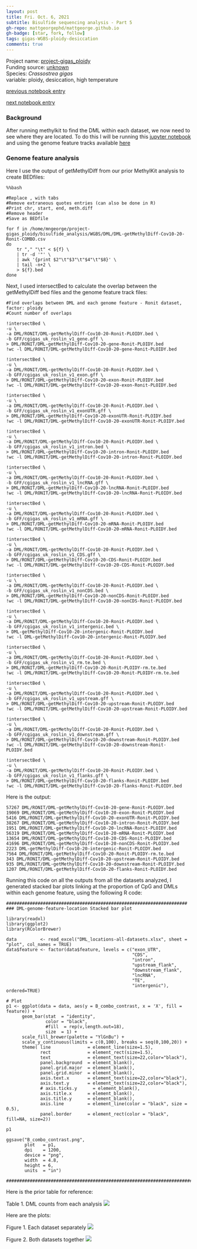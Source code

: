 ```yaml
---
layout: post
title: Fri. Oct. 6, 2021
subtitle: Bisulfide sequencing analysis - Part 5
gh-repo: mattgeorgephd/mattgeorge.github.io
gh-badge: [star, fork, follow]
tags: gigas-WGBS-ploidy-desiccation
comments: true
---
```


Project name: [project-gigas_ploidy](https://github.com/mattgeorgephd/project-gigas_ploidy) <br />
Funding source: [unknown]() <br />
Species: *Crassostrea gigas* <br />
variable: ploidy, desiccation, high temperature <br />

[previous notebook entry](https://mattgeorgephd.github.io/gigas-WGBS-ploidy-desiccation-analysis-Part-4/)

[next notebook entry](https://mattgeorgephd.github.io/gigas-WGBS-ploidy-desiccation-analysis-Part-6/)

### Background
After running methylkit to find the DML within each dataset, we now need to see where they are located. To do this I will be running this [jupyter notebook]() and using the genome feature tracks available [here](https://robertslab.github.io/resources/Genomic-Resources/#crassostrea-gigas-cgigas_uk_roslin_v1)

### Genome feature analysis
Here I use the output of getMethylDiff from our prior MethylKit analysis to create BEDfiles:

```
%%bash

#Replace , with tabs
#Remove extraneous quotes entries (can also be done in R)
#Print chr, start, end, meth.diff
#Remove header
#Save as BEDfile

for f in /home/mngeorge/project-gigas_ploidy/bisulfide_analysis/WGBS/DML/DML-getMethylDiff-Cov10-20-Ronit-COMBO.csv
do
    tr "," "\t" < ${f} \
    | tr -d '"' \
    | awk '{print $2"\t"$3"\t"$4"\t"$8}' \
    | tail -n+2 \
    > ${f}.bed
done
```

Next, I used intersectBed to calculate the overlap between the getMethylDiff bed files and the genome feature track files:

```
#Find overlaps between DML and each genome feature - Ronit dataset, factor: ploidy
#Count number of overlaps

!intersectBed \
-u \
-a DML/RONIT/DML-getMethylDiff-Cov10-20-Ronit-PLOIDY.bed \
-b GFF/cgigas_uk_roslin_v1_gene.gff \
> DML/RONIT/DML-getMethylDiff-Cov10-20-gene-Ronit-PLOIDY.bed
!wc -l DML/RONIT/DML-getMethylDiff-Cov10-20-gene-Ronit-PLOIDY.bed

!intersectBed \
-u \
-a DML/RONIT/DML-getMethylDiff-Cov10-20-Ronit-PLOIDY.bed \
-b GFF/cgigas_uk_roslin_v1_exon.gff \
> DML/RONIT/DML-getMethylDiff-Cov10-20-exon-Ronit-PLOIDY.bed
!wc -l DML/RONIT/DML-getMethylDiff-Cov10-20-exon-Ronit-PLOIDY.bed

!intersectBed \
-u \
-a DML/RONIT/DML-getMethylDiff-Cov10-20-Ronit-PLOIDY.bed \
-b GFF/cgigas_uk_roslin_v1_exonUTR.gff \
> DML/RONIT/DML-getMethylDiff-Cov10-20-exonUTR-Ronit-PLOIDY.bed
!wc -l DML/RONIT/DML-getMethylDiff-Cov10-20-exonUTR-Ronit-PLOIDY.bed

!intersectBed \
-u \
-a DML/RONIT/DML-getMethylDiff-Cov10-20-Ronit-PLOIDY.bed \
-b GFF/cgigas_uk_roslin_v1_intron.bed \
> DML/RONIT/DML-getMethylDiff-Cov10-20-intron-Ronit-PLOIDY.bed
!wc -l DML/RONIT/DML-getMethylDiff-Cov10-20-intron-Ronit-PLOIDY.bed

!intersectBed \
-u \
-a DML/RONIT/DML-getMethylDiff-Cov10-20-Ronit-PLOIDY.bed \
-b GFF/cgigas_uk_roslin_v1_lncRNA.gff \
> DML/RONIT/DML-getMethylDiff-Cov10-20-lncRNA-Ronit-PLOIDY.bed
!wc -l DML/RONIT/DML-getMethylDiff-Cov10-20-lncRNA-Ronit-PLOIDY.bed

!intersectBed \
-u \
-a DML/RONIT/DML-getMethylDiff-Cov10-20-Ronit-PLOIDY.bed \
-b GFF/cgigas_uk_roslin_v1_mRNA.gff \
> DML/RONIT/DML-getMethylDiff-Cov10-20-mRNA-Ronit-PLOIDY.bed
!wc -l DML/RONIT/DML-getMethylDiff-Cov10-20-mRNA-Ronit-PLOIDY.bed

!intersectBed \
-u \
-a DML/RONIT/DML-getMethylDiff-Cov10-20-Ronit-PLOIDY.bed \
-b GFF/cgigas_uk_roslin_v1_CDS.gff \
> DML/RONIT/DML-getMethylDiff-Cov10-20-CDS-Ronit-PLOIDY.bed
!wc -l DML/RONIT/DML-getMethylDiff-Cov10-20-CDS-Ronit-PLOIDY.bed

!intersectBed \
-u \
-a DML/RONIT/DML-getMethylDiff-Cov10-20-Ronit-PLOIDY.bed \
-b GFF/cgigas_uk_roslin_v1_nonCDS.bed \
> DML/RONIT/DML-getMethylDiff-Cov10-20-nonCDS-Ronit-PLOIDY.bed
!wc -l DML/RONIT/DML-getMethylDiff-Cov10-20-nonCDS-Ronit-PLOIDY.bed

!intersectBed \
-u \
-a DML/RONIT/DML-getMethylDiff-Cov10-20-Ronit-PLOIDY.bed \
-b GFF/cgigas_uk_roslin_v1_intergenic.bed \
> DML-getMethylDiff-Cov10-20-intergenic-Ronit-PLOIDY.bed
!wc -l DML-getMethylDiff-Cov10-20-intergenic-Ronit-PLOIDY.bed

!intersectBed \
-u \
-a DML/RONIT/DML-getMethylDiff-Cov10-20-Ronit-PLOIDY.bed \
-b GFF/cgigas_uk_roslin_v1_rm.te.bed \
> DML/RONIT/DML-getMethylDiff-Cov10-20-Ronit-PLOIDY-rm.te.bed
!wc -l DML/RONIT/DML-getMethylDiff-Cov10-20-Ronit-PLOIDY-rm.te.bed

!intersectBed \
-u \
-a DML/RONIT/DML-getMethylDiff-Cov10-20-Ronit-PLOIDY.bed \
-b GFF/cgigas_uk_roslin_v1_upstream.gff \
> DML/RONIT/DML-getMethylDiff-Cov10-20-upstream-Ronit-PLOIDY.bed
!wc -l DML/RONIT/DML-getMethylDiff-Cov10-20-upstream-Ronit-PLOIDY.bed

!intersectBed \
-u \
-a DML/RONIT/DML-getMethylDiff-Cov10-20-Ronit-PLOIDY.bed \
-b GFF/cgigas_uk_roslin_v1_downstream.gff \
> DML/RONIT/DML-getMethylDiff-Cov10-20-downstream-Ronit-PLOIDY.bed
!wc -l DML/RONIT/DML-getMethylDiff-Cov10-20-downstream-Ronit-PLOIDY.bed

!intersectBed \
-u \
-a DML/RONIT/DML-getMethylDiff-Cov10-20-Ronit-PLOIDY.bed \
-b GFF/cgigas_uk_roslin_v1_flanks.gff \
> DML/RONIT/DML-getMethylDiff-Cov10-20-flanks-Ronit-PLOIDY.bed
!wc -l DML/RONIT/DML-getMethylDiff-Cov10-20-flanks-Ronit-PLOIDY.bed

```

Here is the output:

```
57267 DML/RONIT/DML-getMethylDiff-Cov10-20-gene-Ronit-PLOIDY.bed
19069 DML/RONIT/DML-getMethylDiff-Cov10-20-exon-Ronit-PLOIDY.bed
5416 DML/RONIT/DML-getMethylDiff-Cov10-20-exonUTR-Ronit-PLOIDY.bed
38267 DML/RONIT/DML-getMethylDiff-Cov10-20-intron-Ronit-PLOIDY.bed
1951 DML/RONIT/DML-getMethylDiff-Cov10-20-lncRNA-Ronit-PLOIDY.bed
56319 DML/RONIT/DML-getMethylDiff-Cov10-20-mRNA-Ronit-PLOIDY.bed
13654 DML/RONIT/DML-getMethylDiff-Cov10-20-CDS-Ronit-PLOIDY.bed
41696 DML/RONIT/DML-getMethylDiff-Cov10-20-nonCDS-Ronit-PLOIDY.bed
2223 DML-getMethylDiff-Cov10-20-intergenic-Ronit-PLOIDY.bed
7564 DML/RONIT/DML-getMethylDiff-Cov10-20-Ronit-PLOIDY-rm.te.bed
343 DML/RONIT/DML-getMethylDiff-Cov10-20-upstream-Ronit-PLOIDY.bed
935 DML/RONIT/DML-getMethylDiff-Cov10-20-downstream-Ronit-PLOIDY.bed
1207 DML/RONIT/DML-getMethylDiff-Cov10-20-flanks-Ronit-PLOIDY.bed
```

Running this code on all the outputs from all the datasets analyzed, I generated stacked bar plots linking at the proportion of CpG and DMLs within each genome feature, using the following R code:

```
#####################################################################
### DML-genome-feature-location Stacked bar plot

library(readxl)
library(ggplot2)
library(RColorBrewer)

data         <- read_excel("DML_locations-all-datasets.xlsx", sheet = "plot", col_names = TRUE)
data$feature <- factor(data$feature, levels = c("exon_UTR",
                                                "CDS",
                                                "intron",
                                                "upstream_flank",
                                                "downstream_flank",
                                                "lncRNA",
                                                "TE",
                                                "intergenic"), ordered=TRUE)

# Plot
p1 <- ggplot(data = data, aes(y = B_combo_contrast, x = 'X', fill = feature)) +
      geom_bar(stat  = "identity",
               color = "black",
               #fill  = rep(v,length.out=18),
               size  = 1) +
      scale_fill_brewer(palette = "YlGnBu") +
      scale_y_continuous(limits = c(0,100), breaks = seq(0,100,20)) +
      theme( line              = element_line(size=1.5),
             rect              = element_rect(size=1.5),
             text              = element_text(size=22,color="black"),
             panel.background  = element_blank(),
             panel.grid.major  = element_blank(),
             panel.grid.minor  = element_blank(),
             axis.text.x       = element_text(size=22,color="black"),
             axis.text.y       = element_text(size=22,color="black"),
             # axis.ticks.y      = element_blank(),
             axis.title.x      = element_blank(),
             axis.title.y      = element_blank(),
             axis.line         = element_line(color = "black", size = 0.5),
             panel.border      = element_rect(color = "black", fill=NA, size=2))

p1

ggsave("B_combo_contrast.png",
       plot   = p1,
       dpi    = 1200,
       device = "png",
       width  = 4.8,
       height = 6,
       units  = "in")

##########################################################################
```
Here is the prior table for reference:

Table 1. DML counts from each analysis
![](/post_images/100421/DML_count_table.png)

Here are the plots:

Figure 1. Each dataset separately
![](/post_images/100621/genome_location_INDIVIDUAL.png)

Figure 2. Both datasets together
![](/post_images/100621/genome_location_BOTH.png)
